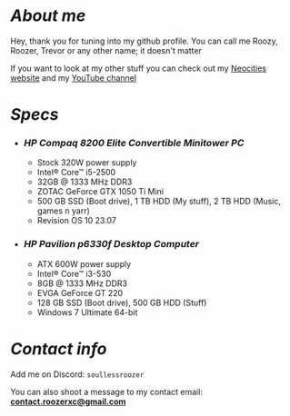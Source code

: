 # *About me*
Hey, thank you for tuning into my github profile. You can call me Roozy, Roozer, Trevor or any other name; it doesn't matter

If you want to look at my other stuff you can check out my [Neocities website](https://roozerxc.neocities.org) and my [YouTube channel](https://youtube.com/@roozerxc)

# *Specs*
- ### *HP Compaq 8200 Elite Convertible Minitower PC*
  - Stock 320W power supply
  - Intel® Core™ i5-2500
  - 32GB @ 1333 MHz DDR3
  - ZOTAC GeForce GTX 1050 Ti Mini
  - 500 GB SSD (Boot drive), 1 TB HDD (My stuff), 2 TB HDD (Music, games n yarr)
  - Revision OS 10 23.07
- ### *HP Pavilion p6330f Desktop Computer*
  - ATX 600W power supply
  - Intel® Core™ i3-530
  - 8GB @ 1333 MHz DDR3
  - EVGA GeForce GT 220
  - 128 GB SSD (Boot drive), 500 GB HDD (Stuff)
  - Windows 7 Ultimate 64-bit

# *Contact info*
Add me on Discord: `soullessroozer`

You can also shoot a message to my contact email: **contact.roozerxc@gmail.com**
